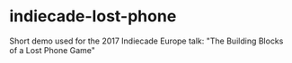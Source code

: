 # indiecade-lost-phone
Short demo used for the 2017 Indiecade Europe talk: "The Building Blocks of a Lost Phone Game"
